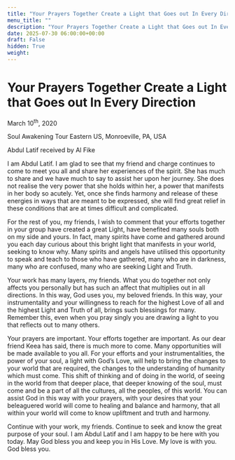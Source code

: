 ```yaml
---
title: "Your Prayers Together Create a Light that Goes out In Every Direction"
menu_title: ""
description: "Your Prayers Together Create a Light that Goes out In Every Direction"
date: 2025-07-30 06:00:00+00:00
draft: False
hidden: True
weight:
---
```

# Your Prayers Together Create a Light that Goes out In Every Direction

March 10<sup>th</sup>, 2020

Soul Awakening Tour Eastern US, Monroeville, PA, USA

Abdul Latif received by Al Fike

I am Abdul Latif. I am glad to see that my friend and charge continues to come to meet you all and share her experiences of the spirit. She has much to share and we have much to say to assist her upon her journey. She does not realise the very power that she holds within her, a power that manifests in her body so acutely.  Yet, once she finds harmony and release of these energies in ways that are meant to be expressed, she will find great relief in these conditions that are at times difficult and complicated.

For the rest of you, my friends, I wish to comment that your efforts together in your group have created a great Light, have benefited many souls both on my side and yours. In fact, many spirits have come and gathered around you each day curious about this bright light that manifests in your world, seeking to know why. Many spirits and angels have utilised this opportunity to speak and teach to those who have gathered, many who are in darkness, many who are confused, many who are seeking Light and Truth.

Your work has many layers, my friends. What you do together not only affects you personally but has such an affect that multiplies out in all directions. In this way, God uses you, my beloved friends. In this way, your instrumentality and your willingness to reach for the highest Love of all and the highest Light and Truth of all, brings such blessings for many. Remember this, even when you pray singly you are drawing a light to you that reflects out to many others.

Your prayers are important. Your efforts together are important.  As our dear friend Keea has said, there is much more to come. Many opportunities will be made available to you all. For your efforts and your instrumentalities, the power of your soul, a light with God’s Love, will help to bring the changes to your world that are required, the changes to the understanding of humanity which must come. This shift of thinking and of doing in the world, of seeing in the world from that deeper place, that deeper knowing of the soul, must come and be a part of all the cultures, all the peoples, of this world. You can assist God in this way with your prayers, with your desires that your beleaguered world will come to healing and balance and harmony, that all within your world will come to know upliftment and truth and harmony.

Continue with your work, my friends. Continue to seek and know the great purpose of your soul. I am Abdul Latif and I am happy to be here with you today. May God bless you and keep you in His Love. My love is with you. God bless you.
